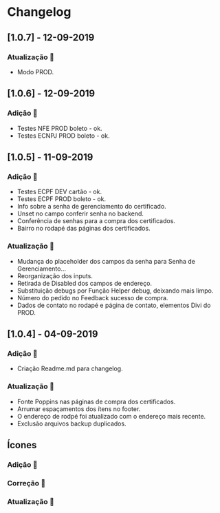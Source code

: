 # Changelog

## [1.0.7] - 12-09-2019

### Atualização :pushpin:
- Modo PROD.

## [1.0.6] - 12-09-2019

### Adição :rocket:

- Testes NFE PROD boleto - ok.
- Testes ECNPJ PROD boleto - ok.



## [1.0.5] - 11-09-2019

### Adição :rocket:

- Testes ECPF DEV cartão - ok.
- Testes ECPF PROD boleto - ok.
- Info sobre a senha de gerenciamento do certificado.
- Unset no campo conferir senha no backend.
- Conferência de senhas para a compra dos certificados.
- Bairro no rodapé das páginas dos certificados.

### Atualização :pushpin:

- Mudança do placeholder dos campos da senha para Senha de Gerenciamento...
- Reorganização dos inputs.
- Retirada de Disabled dos campos de endereço.
- Substituição debugs por Função Helper debug, deixando mais limpo.
- Número do pedido no Feedback sucesso de compra.
- Dados de contato no rodapé e página de contato, elementos Divi do PROD.

## [1.0.4] - 04-09-2019

### Adição :rocket:

- Criação Readme.md para changelog.

### Atualização :pushpin:

- Fonte Poppins nas páginas de compra dos certificados.
- Arrumar espaçamentos dos ítens no footer.
- O endereço de rodpé foi atualizado com o endereço mais recente.
- Exclusão arquivos backup duplicados.

## Ícones

### Adição :rocket:
### Correção :wrench:
### Atualização :pushpin: